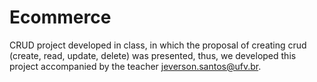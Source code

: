 # Ecommerce
CRUD project developed in class, in which the proposal of creating crud (create, read, update, delete) was presented, thus, we developed this project accompanied by the teacher jeverson.santos@ufv.br. 
